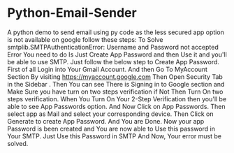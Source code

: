 # Python-Email-Sender
A python demo to send email using py code
as the less secured app option is not available on google follow these steps:
To Solve smtplib.SMTPAuthenticationError: Username and Password not accepted Error You need to do Is Just Create App Password and then Use it and you'll be able to use SMTP. 
Just follow the below step to Create App Password. First of all Login into Your Gmail Account. And then Go To MyAccount Section By visiting https://myaccount.google.com Then Open Security Tab in the Sidebar . 
Then You can see There is Signing in to Google section and Make Sure you have turn on two steps verification if Not Then Turn On two steps verification. 
When You Turn On Your 2-Step Verification then you'll be able to see App Passwords option. And Now Click on App Passwords. 
Then select app as Mail and select your corresponding device. Then Click on Generate to create App Password. And You are Done. 
Now your app Password is been created and You are now able to Use this password in Your SMTP. Just Use this Password in SMTP And Now, Your error must be solved.

